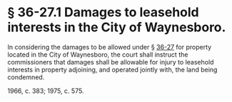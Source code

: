 # § 36-27.1 Damages to leasehold interests in the City of Waynesboro.

<p>In considering the damages to be allowed under § <a href='/vacode/36-27/'>36-27</a> for property located in the City of Waynesboro, the court shall instruct the commissioners that damages shall be allowable for injury to leasehold interests in property adjoining, and operated jointly with, the land being condemned.</p><p>1966, c. 383; 1975, c. 575.</p>